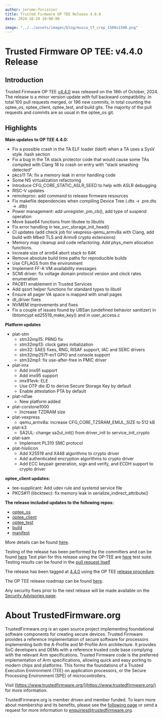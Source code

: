 ```yaml
---
author: jerome-forissier
title: Trusted Firmware OP TEE Release 4.0.0
date: 2024-10-20 10:00:00

image: "../../assets/images/blog/musca_tf_crop_1500x1500.png"
---
```


**Trusted Firmware OP TEE: v4.4.0 Release**
=====================================================

Introduction
------------

Trusted Firmware OP TEE [v4.4.0](https://github.com/OP-TEE/optee_os/blob/4.4.0/CHANGELOG.md) was released on the 18th of October, 2024. The release is a minor version update with full backward compatibility. In total 100 pull requests merged, or 196 new commits, in total counting the optee_os, optee_client, optee_test, and build gits. The majority of the pull requests and commits are as usual in the optee_os git.

Highlights 
----------

**Main updates to OP TEE 4.4.0:**
- Fix a possible crash in the TA ELF loader (ldelf) when a TA uses a SysV style .hash section
- Fix a bug in the TA stack protector code that would cause some TAs compiled with Clang 18 to crash on entry with “stack smashing detected”
- pkcs11 TA: fix a memory leak in error handling code
- Some NS virtualization refactoring
- Introduce CFG_CORE_STATIC_ASLR_SEED to help with ASLR debugging
- RISC-V updates
- remoteproc: add command to release firmware resources
- Fix makefile dependencies when compiling Device Tree (.dts -> .pre.dts -> .dtb)
- Power management: add unregister_pm_cb(), add type of suspend operation
- Move base64 functions from libutee to libutils
- Fix error handling in tee_svc_storage_init_head()
- CI updates (add check job for vexpress-qemu_armv8a with Clang, add build with Mbed TLS and Armv8 crypto extensions)
- Memory map cleanup and code refactoring. Add phys_mem allocation functions.
- Increate size of arm64 abort stack to 64K
- Remove absolute build time paths for reproducible builds
- Use CFLAGS from the environment
- Implement FF-A VM availability messages
- SCMI driver: fix voltage domain protocol version and clock rates enumeration
- PACBTI enablement in Trusted Services
- Add qsort helper functions for standard types to libutil
- Ensure all pager VA space is mapped with small pages
- dt_driver fixes
- NVMEM improvements and fixes
- Fix a couple of issues found by UBSan (undefined behavior sanitizer) in libtomcypt ed25519_make_key() and in user_access.c

**Platform updates**
- plat-stm
   - stm32mp15: PRNG fix
   - stm32mp13: clock gates initialization
   - stm32: SAES fixes, RNG, RISAF support, IAC and SERC drivers
   - stm32mp257f-ev1 GPIO and console support
   - stm32mp1: fix use-after-free in PMIC driver
- plat-imx
   - Add imx91 support
   - Add imx95 support
   - imx91evk: ELE
   - Use OTP die ID to derive Secure Storage Key by default
   - Enable attestation PTA by default
- plat-rd1ae
   - New platform added
- plat-corstone1000
   - Increase TZDRAM size
- plat-vexpress
   - qemu_armv8a: increase CFG_CORE_TZSRAM_EMUL_SIZE to 512 kB
- plat-k3
   - SA2UL: change sa2ul_init() from driver_init to service_init_crypto
- plat-sam
   - Implement PL310 SMC protocol
- plat-hisilicon
   - Add X25519 and X448 algorithms to crypto driver
   - Add authenticated encryption algorithms to crypto driver
   - Add ECC keypair generation, sign and verify, and ECDH support to crypto driver

**optee_client updates:**
   - tee-supplicant: Add udev rule and systemd service file
   - PKCS#11 (libckteec): fix memory leak in serialize_indirect_attribute()

**The release included updates to the following repos:**
- [optee_os](https://optee.readthedocs.io/en/latest/building/gits/optee_os.html#optee-os) 
- [optee_client](https://optee.readthedocs.io/en/latest/building/gits/optee_client.html#optee-client) 
- [optee_test](https://optee.readthedocs.io/en/latest/building/gits/optee_test.html#optee-test) 
- [build](https://optee.readthedocs.io/en/latest/building/gits/build.html#build) 
- [manifest](https://optee.readthedocs.io/en/latest/building/gits/build.html#manifests)


More details can be found [here](https://github.com/OP-TEE/optee_os/blob/4.4.0/CHANGELOG.md).

Testing of the release has been performed by the committers and can be found [here](https://github.com/OP-TEE/optee_os/commit/8f645256efc0dc66bd5c118778b0b50c44469ae1)
Test plan for this release using the OP-TEE are [here](https://optee.readthedocs.io/en/latest/building/gits/optee_test.html) test suite. Testing results can be found in the [pull request itself](https://github.com/OP-TEE/optee_os/pull/7058)

The release has been tagged at [4.4.0](https://github.com/OP-TEE/optee_os/releases/tag/4.4.0) using the OP TEE [release procedure](https://optee.readthedocs.io/en/latest/general/releases.html#release-procedure). 

The OP TEE release roadmap can be found [here](https://optee.readthedocs.io/en/latest/general/releases.html). 

Any security fixes prior to the next release will be made available on the [Security Advisories page](https://github.com/OP-TEE/optee_os/security/advisories?state=published). 

About TrustedFirmware.org
==========================
TrustedFirmware.org is an open source project implementing foundational software components for creating secure devices. Trusted Firmware provides a reference implementation of secure software for processors implementing both the A-Profile and M-Profile Arm architecture. It provides SoC developers and OEMs with a reference trusted code base complying with the relevant Arm specifications. Trusted Firmware code is the preferred implementation of Arm specifications, allowing quick and easy porting to modern chips and platforms. This forms the foundations of a Trusted Execution Environment (TEE) on application processors, or the Secure Processing Environment (SPE) of microcontrollers. 


Visit [https://www.trustedfirmware.org/](https://www.trustedfirmware.org/) for more information.


TrustedFirmware.org is member driven and member funded. To learn more about membership and its benefits, please see the [following page](https://www.trustedfirmware.org/about) or send a request for more information to enquiries@trustedfirmware.org.
